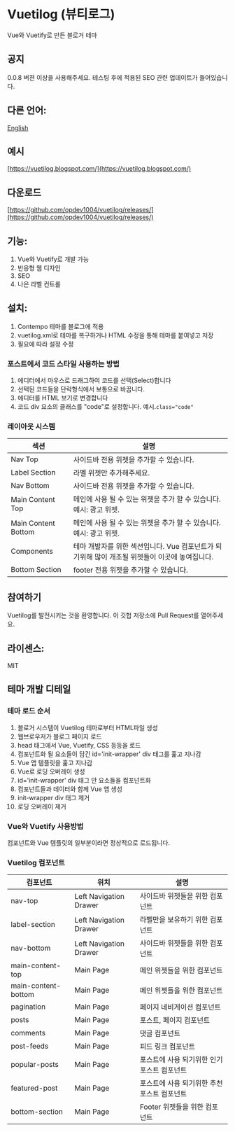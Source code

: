 # Vuetilog (뷰티로그)
Vue와 Vuetify로 만든 블로거 테마

## 공지
0.0.8 버젼 이상을 사용해주세요. 테스팅 후에 적용된 SEO 관련 업데이트가 들어있습니다.

## 다른 언어:
[English](https://github.com/opdev1004/vuetilog)

## 예시
[https://vuetilog.blogspot.com/](https://vuetilog.blogspot.com/)

## 다운로드
[https://github.com/opdev1004/vuetilog/releases/](https://github.com/opdev1004/vuetilog/releases/)

## 기능:
1. Vue와 Vuetify로 개발 가능
2. 반응형 웹 디자인
3. SEO
4. 나은 라벨 컨트롤

## 설치:
1. Contempo 테마를 블로그에 적용
2. vuetilog.xml로 테마를 복구하거나 HTML 수정을 통해 테마를 붙여넣고 저장
3. 필요에 따라 설정 수정

### 포스트에서 코드 스타일 사용하는 방법
1. 에디터에서 마우스로 드래그하여 코드를 선택(Select)합니다
2. 선택된 코드들을 단락형식에서 보통으로 바꿉니다.
3. 에디터를 HTML 보기로 변경합니다
4. 코드 div 요소의 클래스를 "code"로 설정합니다. 예시.```class="code"``` 

### 레이아웃 시스템
| 섹션 | 설명 |
| - | - |
| Nav Top | 사이드바 전용 위젯을 추가할 수 있습니다. |
| Label Section | 라벨 위젯만 추가해주세요. |
| Nav Bottom | 사이드바 전용 위젯을 추가할 수 있습니다. |
| Main Content Top | 메인에 사용 될 수 있는 위젯을 추가 할 수 있습니다. 예시: 광고 위젯. |
| Main Content Bottom | 메인에 사용 될 수 있는 위젯을 추가 할 수 있습니다. 예시: 광고 위젯. |
| Components | 테마 개발자를 위한 섹션입니다. Vue 컴포넌트가 되기위해 많이 개조될 위젯들이 이곳에 놓여집니다. |
| Bottom Section | footer 전용 위젯을 추가할 수 있습니다. |

## 참여하기
Vuetilog를 발전시키는 것을 환영합니다.
이 깃헙 저장소에 Pull Request를 열어주세요.

## 라이센스:
MIT

## 테마 개발 디테일
### 테마 로드 순서
1. 블로거 시스템이 Vuetilog 테마로부터 HTML파일 생성
2. 웹브로우저가 블로그 페이지 로드
3. head 태그에서 Vue, Vuetify, CSS 등등을 로드
4. 컴포넌트화 될 요소들이 담긴 id='init-wrapper' div 태그를 훑고 지나감
5. Vue 앱 템플릿을 훑고 지나감
6. Vue로 로딩 오버레이 생성
7. id='init-wrapper' div 태그 안 요소들을 컴포넌트화
8. 컴포넌트들과 데이터와 함께 Vue 앱 생성
9. init-wrapper div 태그 제거
10. 로딩 오버레이 제거

### Vue와 Vuetify 사용방법
컴포넌트와 Vue 템플릿의 일부분이라면 정상적으로 로드됩니다.

### Vuetilog 컴포넌트
| 컴포넌트 | 위치 | 설명 |
| - | - | - |
| nav-top | Left Navigation Drawer | 사이드바 위젯들을 위한 컴포넌트 |
| label-section | Left Navigation Drawer | 라벨만을 보유하기 위한 컴포넌트 |
| nav-bottom | Left Navigation Drawer | 사이드바 위젯들을 위한 컴포넌트 |
| main-content-top | Main Page | 메인 위젯들을 위한 컴포넌트 |
| main-content-bottom | Main Page | 메인 위젯들을 위한 컴포넌트 |
| pagination | Main Page | 페이지 네비게이션 컴포넌트 |
| posts | Main Page | 포스트, 페이지 컴포넌트 |
| comments | Main Page | 댓글 컴포넌트 |
| post-feeds | Main Page | 피드 링크 컴포넌트 |
| popular-posts | Main Page | 포스트에 사용 되기위한 인기 포스트 컴포넌트 |
| featured-post | Main Page | 포스트에 사용 되기위한 추천 포스트 컴포넌트 |
| bottom-section | Main Page | Footer 위젯들을 위한 컴포넌트 |
